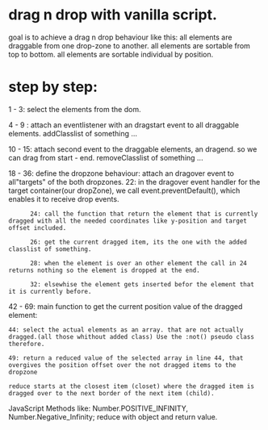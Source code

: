 # drag n drop with vanilla script.
goal is to achieve a drag n drop behaviour like this:
all elements are draggable from one drop-zone to another.
all elements are sortable from top to bottom.
all elements are sortable individual by position.


# step by step:

1 - 3:  select the elements from the dom.

4 - 9 :     attach an eventlistener with an dragstart event to all draggable elements.
                addClasslist of something ...
                
10 - 15:    attach second event to the draggable elements, an dragend. so we can drag from start - end.
                removeClasslist of something ...

18 - 36:     define the dropzone behaviour:
              attach an dragover event to all"targets" of the both dropzones.
          22: in the dragover event handler for the target container(our dropZone), we call event.preventDefault(), which enables it to receive drop events.

          24: call the function that return the element that is currently dragged with all the needed coordinates like y-position and target offset included.

          26: get the current dragged item, its the one with the added classlist of something.

          28: when the element is over an other element the call in 24 returns nothing so the element is dropped at the end.

          32: elsewhise the element gets inserted befor the element that it is currently before.

42 - 69: main function to get the current position value of the dragged element:

    44: select the actual elements as an array. that are not actually dragged.(all those whithout added class) Use the :not() pseudo class therefore.

    49: return a reduced value of the selected array in line 44, that overgives the position offset over the not dragged items to the dropzone

    reduce starts at the closest item (closet) where the dragged item is dragged over to the next border of the next item (child).

    
    

              







JavaScript Methods like:  Number.POSITIVE_INFINITY, Number.Negative_Infinity;
reduce with object and return value.

